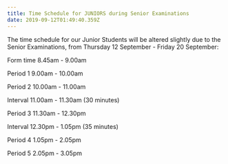 ```yaml
---
title: Time Schedule for JUNIORS during Senior Examinations
date: 2019-09-12T01:49:40.359Z
---
```

The time schedule for our Junior Students will be altered slightly due to the Senior Examinations, from Thursday 12 September - Friday 20 September:

Form time  8.45am - 9.00am

Period 1   9.00am - 10.00am

Period 2  10.00am - 11.00am

Interval  11.00am - 11.30am (30 minutes)

Period 3  11.30am - 12.30pm

Interval  12.30pm - 1.05pm (35 minutes)

Period 4   1.05pm - 2.05pm

Period 5   2.05pm - 3.05pm
